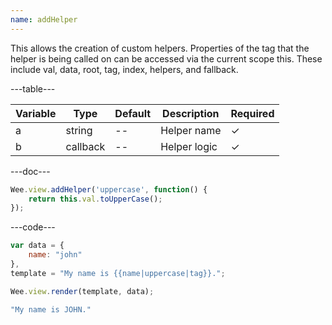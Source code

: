 ```yaml
---
name: addHelper
---
```


This allows the creation of custom helpers. Properties of the tag that the helper is being called on can be accessed via the current scope this. These include val, data, root, tag, index, helpers, and fallback.

---table---

| Variable | Type     | Default | Description  | Required |
| -------- | -------- | ------- | ------------ | -------- |
| a        | string   | --      | Helper name  | &#10003; |
| b        | callback | --      | Helper logic | &#10003; |

---doc---

```javascript
Wee.view.addHelper('uppercase', function() {
	return this.val.toUpperCase();
});
```

---code---

```javascript
var data = {
	name: "john"
},
template = "My name is {{name|uppercase|tag}}.";

Wee.view.render(template, data);
```

```javascript
"My name is JOHN."
```